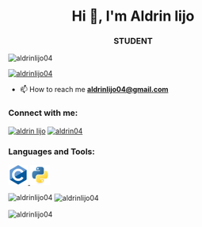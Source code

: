 
<h1 align="center">Hi 👋, I'm Aldrin lijo</h1>
<h3 align="center">STUDENT</h3>
<p align="left"> <img src="https://komarev.com/ghpvc/?username=aldrinlijo04&label=Profile%20views&color=0e75b6&style=flat" alt="aldrinlijo04" /> </p>

<p align="left"> <a href="https://github.com/ryo-ma/github-profile-trophy"><img src="https://github-profile-trophy.vercel.app/?username=aldrinlijo04" alt="aldrinlijo04" /></a> </p>

- 📫 How to reach me **aldrinlijo04@gmail.com**

<h3 align="left">Connect with me:</h3>
<p align="left">
<a href="https://www.linkedin.com/in/aldrin-lijo-246979256/?lipi=urn%3Ali%3Apage%3Ad_flagship3_profile_view_base%3Bu98ec08iQ7OzQkWt15FR3Q%3D%3D" target="blank"><img align="center" src="https://raw.githubusercontent.com/rahuldkjain/github-profile-readme-generator/master/src/images/icons/Social/linked-in-alt.svg" alt="aldrin lijo" height="30" width="40" /></a>
<a href="https://www.codechef.com/users/aldrin04" target="blank"><img align="center" src="https://cdn.jsdelivr.net/npm/simple-icons@3.1.0/icons/codechef.svg" alt="aldrin04" height="30" width="40" /></a>
</p>

<h3 align="left">Languages and Tools:</h3>
<p align="left"> <a href="https://www.cprogramming.com/" target="_blank" rel="noreferrer"> <img src="https://raw.githubusercontent.com/devicons/devicon/master/icons/c/c-original.svg" alt="c" width="40" height="40"/> </a> <a href="https://www.python.org" target="_blank" rel="noreferrer"> <img src="https://raw.githubusercontent.com/devicons/devicon/master/icons/python/python-original.svg" alt="python" width="40" height="40"/> </a> </p>

<p><img align="left" src="https://github-readme-stats.vercel.app/api/top-langs?username=aldrinlijo04&show_icons=true&locale=en&layout=compact" alt="aldrinlijo04" /></p>

<p>&nbsp;<img align="center" src="https://github-readme-stats.vercel.app/api?username=aldrinlijo04&show_icons=true&locale=en" alt="aldrinlijo04" /></p>

<p><img align="center" src="https://github-readme-streak-stats.herokuapp.com/?user=aldrinlijo04&" alt="aldrinlijo04" /></p>
